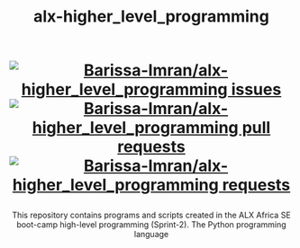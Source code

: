 <div align="center">
  <h1>alx-higher_level_programming
  <p align="center">
  <br>
  <a href="https://github.com/Barissa-Imran/alx-higher_level_programming/issues">
    <img src="https://img.shields.io/github/stars/Barissa-Imran/alx-higher_level_programming?color=333&style=for-the-badge&logo=github" alt="Barissa-Imran/alx-higher_level_programming issues"/>
  </a>
    <a href="https://github.com/Barissa-Imran/alx-higher_level_programming/pulls">
    <img src="https://img.shields.io/github/commit-activity/m/Barissa-Imran/alx-higher_level_programming?color=blue&style=for-the-badge&logo=github" alt="Barissa-Imran/alx-higher_level_programming pull requests"/>
  </a>
  <a href="https://Barissa-Imran/alx-higher_level_programming/pulls">
    <img src="https://img.shields.io/github/last-commit/Barissa-Imran/alx-higher_level_programming?color=blue&style=for-the-badge&logo=github" alt="Barissa-Imran/alx-higher_level_programming requests"/>
  </a>

</p>
  </h1>
  <p>This repository contains programs and scripts created in the ALX Africa SE boot-camp high-level programming (Sprint-2).
  The Python programming language</ p>
</div>
